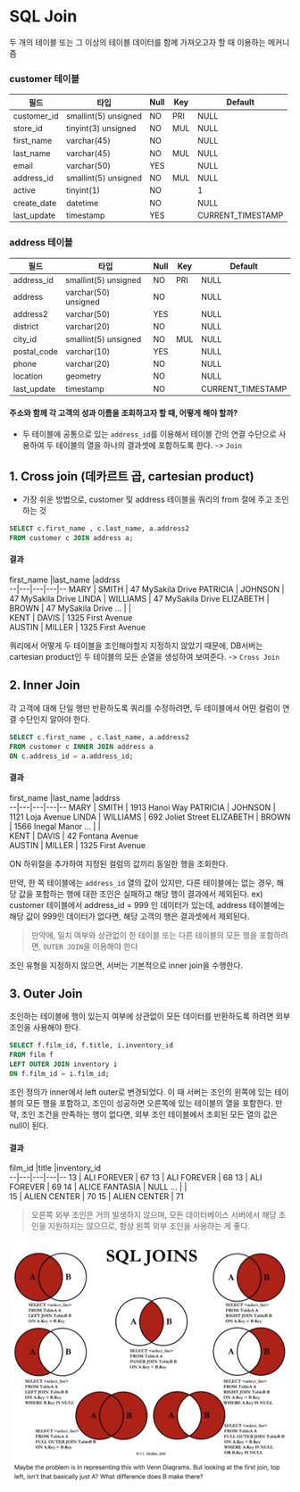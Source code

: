 # SQL Join
두 개의 테이블 또는 그 이상의 테이블 데이터를 함께 가져오고자 할 때 이용하는 메커니즘


### customer 테이블
필드  |타입   |Null   |Key   | Default  
--|---|---|---|--
customer_id  | smallint(5) unsigned   | NO   |PRI   |NULL  
store_id  |tinyint(3) unsigned   | NO   |MUL   | NULL  
first_name  | varchar(45)   | NO   |   | NULL  
last_name | varchar(45)   | NO   |MUL   | NULL  
email | varchar(50)   | YES   |   | NULL  
address_id  | smallint(5) unsigned  | NO  |MUL   |NULL  
active  | tinyint(1)   | NO   |   |1  
create_date  | datetime   | NO   |   | NULL  
last_update  | timestamp  | YES   |   | CURRENT_TIMESTAMP  

### address 테이블
필드  |타입   |Null   |Key   | Default  
--|---|---|---|--
address_id  | smallint(5) unsigned   | NO   |PRI   |NULL  
address  |varchar(50) unsigned   | NO   |   | NULL  
address2  | varchar(50)   | YES   |   | NULL  
district | varchar(20)   | NO   |   | NULL  
city_id  | smallint(5) unsigned  | NO  |MUL   |NULL  
postal_code  | varchar(10)   | YES   |   | NULL  
phone | varchar(20)   | NO   |   | NULL  
location | geometry   | NO   |   | NULL  
last_update  | timestamp  | NO   |   | CURRENT_TIMESTAMP  


#### 주소와 함께 각 고객의 성과 이름을 조회하고자 할 때, 어떻게 해야 할까?
- 두 테이블에 공통으로 있는 `address_id`를 이용해서 테이블 간의 연결 수단으로 사용하여 두 테이블의 열을 하나의 결과셋에 포함하도록 한다. -> `Join`

## 1. Cross join (데카르트 곱, cartesian product)
- 가장 쉬운 방법으로, customer 및 address 테이블을 쿼리의 from 절에 주고 조인하는 것
```SQL
SELECT c.first_name , c.last_name, a.address2
FROM customer c JOIN address a;
```
#### 결과
first_name  |last_name   |addrss  
--|---|---|---|--
MARY  | SMITH   | 47 MySakila Drive
PATRICIA  | JOHNSON   | 47 MySakila Drive
LINDA  | WILLIAMS   | 47 MySakila Drive
ELIZABETH  | BROWN   | 47 MySakila Drive
...  |   |  
KENT | DAVIS   | 1325 First Avenue  
AUSTIN | MILLER   | 1325 First Avenue   

쿼리에서 어떻게 두 테이블을 조인해야할지 지정하지 않았기 때문에, DB서버는 cartesian product인 두 테이블의 모든 순열을 생성하여 보여준다. -> `Cross Join`

## 2. Inner Join
각 고객에 대해 단일 행만 반환하도록 쿼리를 수정하려면, 두 테이블에서 어떤 컬럼이 연결 수단인지 알아야 한다.

```SQL
SELECT c.first_name , c.last_name, a.address2
FROM customer c INNER JOIN address a
ON c.address_id = a.address_id;
```
#### 결과
first_name  |last_name   |addrss  
--|---|---|---|--
MARY  | SMITH   | 1913 Hanoi Way
PATRICIA  | JOHNSON   | 1121 Loja Avenue
LINDA  | WILLIAMS   | 692 Joliet Street
ELIZABETH  | BROWN   | 1566 Inegal Manor
...  |   |  
KENT | DAVIS   | 42 Fontana Avenue  
AUSTIN | MILLER   | 1325 First Avenue

ON 하위절을 추가하여 지정된 컬럼의 값끼리 동일한 행을 조회한다.

만약, 한 쪽 테이블에는 `address_id` 열의 값이 있지만, 다른 테이블에는 없는 경우, 해당 값을 포함하는 행에 대한 조인은 실패하고 해당 행이 결과에서 제외된다.
ex) customer 테이블에서 address_id = 999 인 데이터가 있는데, address 테이블에는 해당 값이 999인 데이터가 없다면, 해당 고객의 행은 결과셋에서 제외된다.

> 만약에, 일치 여부와 상관없이 한 테이블 또는 다른 테이블의 모든 행을 포함하려면, `OUTER JOIN`을 이용해야 한다

조인 유형을 지정하지 않으면, 서버는 기본적으로 inner join을 수행한다.

## 3. Outer Join
조인하는 테이블에 행이 있는지 여부에 상관없이 모든 데이터를 반환하도록 하려면 외부 조인을 사용해야 한다.
```SQL
SELECT f.film_id, f.title, i.inventory_id
FROM film f
LEFT OUTER JOIN inventory i
ON f.film_id = i.film_id;
```

조인 정의가 inner에서 left outer로 변경되었다. 이 때 서버는 조인의 왼쪽에 있는 테이블의 모든 행을 포함하고, 조인이 성공하면 오른쪽에 있는 테이블의 열을 포함한다.
만약, 조인 조건을 만족하는 행이 없다면, 외부 조인 테이블에서 조회된 모든 열의 값은 null이 된다.
#### 결과
film_id  |title   |inventory_id  
--|---|---|---|--
13  | ALI FOREVER   | 67
13  | ALI FOREVER   | 68
13  | ALI FOREVER   | 69
14  | ALICE FANTASIA   | NULL
...  |   |  
15 | ALIEN CENTER   | 70
15 | ALIEN CENTER   | 71

> 오른쪽 외부 조인은 거의 발생하지 않으며, 모든 데이터베이스 서버에서 해당 조인을 지원하지는 않으므로, 항상 왼쪽 외부 조인을 사용하는 게 좋다.

![join](images/2022/06/join.png)
